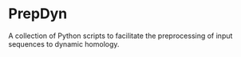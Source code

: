 # PrepDyn
A collection of Python scripts to facilitate the preprocessing of input sequences to dynamic homology.
